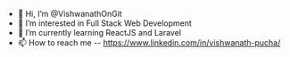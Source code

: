 - 👋 Hi, I’m @VishwanathOnGit
- 👀 I’m interested in Full Stack Web Development
- 🌱 I’m currently learning ReactJS and Laravel
- 📫 How to reach me 
-- https://www.linkedin.com/in/vishwanath-pucha/
<!-- - 💞️ I’m looking to collaborate on ... -->

<!---
VishwanathOnGit/VishwanathOnGit is a ✨ special ✨ repository because its `README.md` (this file) appears on your GitHub profile.
You can click the Preview link to take a look at your changes.
--->
